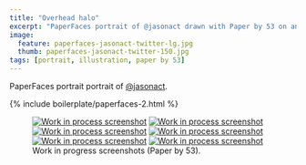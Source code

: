 ```yaml
---
title: "Overhead halo"
excerpt: "PaperFaces portrait of @jasonact drawn with Paper by 53 on an iPad."
image: 
  feature: paperfaces-jasonact-twitter-lg.jpg
  thumb: paperfaces-jasonact-twitter-150.jpg
tags: [portrait, illustration, paper by 53]
---
```


PaperFaces portrait portrait of [@jasonact](http://twitter.com/jasonact).

{% include boilerplate/paperfaces-2.html %}

<figure class="third">
	<a href="{{ site.url }}/images/paperfaces-jasonact-process-1-lg.jpg"><img src="{{ site.url }}/images/paperfaces-jasonact-process-1-600.jpg" alt="Work in process screenshot"></a>
	<a href="{{ site.url }}/images/paperfaces-jasonact-process-2-lg.jpg"><img src="{{ site.url }}/images/paperfaces-jasonact-process-2-600.jpg" alt="Work in process screenshot"></a>
	<a href="{{ site.url }}/images/paperfaces-jasonact-process-3-lg.jpg"><img src="{{ site.url }}/images/paperfaces-jasonact-process-3-600.jpg" alt="Work in process screenshot"></a>
	<a href="{{ site.url }}/images/paperfaces-jasonact-process-4-lg.jpg"><img src="{{ site.url }}/images/paperfaces-jasonact-process-4-600.jpg" alt="Work in process screenshot"></a>
	<a href="{{ site.url }}/images/paperfaces-jasonact-process-5-lg.jpg"><img src="{{ site.url }}/images/paperfaces-jasonact-process-5-600.jpg" alt="Work in process screenshot"></a>
	<a href="{{ site.url }}/images/paperfaces-jasonact-process-6-lg.jpg"><img src="{{ site.url }}/images/paperfaces-jasonact-process-6-600.jpg" alt="Work in process screenshot"></a>
	<figcaption>Work in progress screenshots (Paper by 53).</figcaption>
</figure>